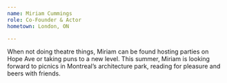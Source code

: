 ```yaml
---
name: Miriam Cummings
role: Co-Founder & Actor
hometown: London, ON

---
```

When not doing theatre things, Miriam can be found hosting parties on Hope Ave 
or taking puns to a new level. This summer, Miriam is looking forward to picnics in 
Montrealʼs architecture park, reading for pleasure and beers with friends.

